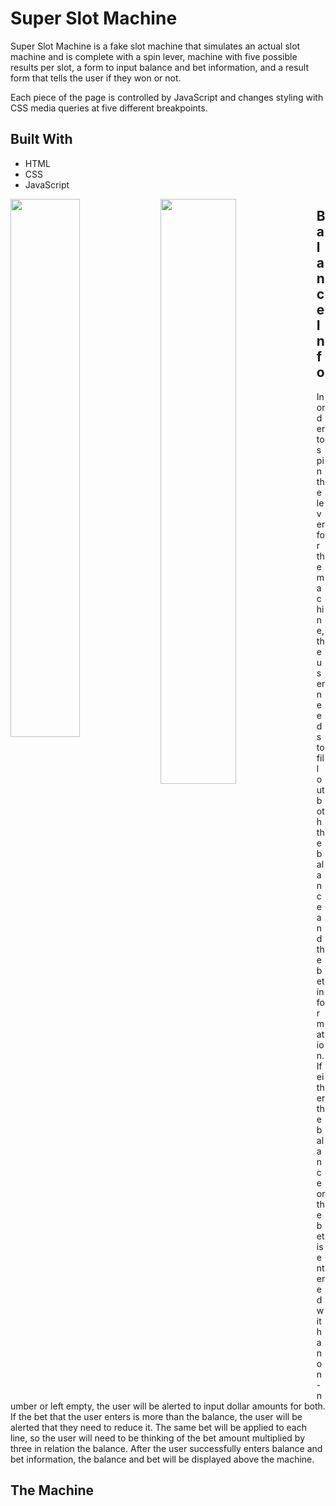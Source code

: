 # Super Slot Machine

Super Slot Machine is a fake slot machine that simulates an actual slot machine and is complete with a spin lever, machine with five possible results per slot, a form to input balance and bet information, and a result form that tells the user if they won or not. 

Each piece of the page is controlled by JavaScript and changes styling with CSS media queries at five different breakpoints. 

## Built With 
* HTML
* CSS 
* JavaScript 

<img align="left" width="47%" src="https://github.com/fletchcoder/Super-Slot-Machine/assets/131314453/80dc9433-0126-4c8e-b175-4ebde2c3f3d6"
/>
<img align="left" width="49%" src="https://github.com/fletchcoder/Super-Slot-Machine/assets/131314453/81085600-0ff3-44e1-ab3d-83c3ae219b8b"
/>

## Balance Info 

In order to spin the lever for the machine, the user needs to fill out both the balance and the bet information. If either the balance or the bet is entered with a non-number or left empty, the user will be alerted to input dollar amounts for both. If the bet that the user enters is more than the balance, the user will be alerted that they need to reduce it. The same bet will be applied to each line, so the user will need to be thinking of the bet amount multiplied by three in relation the balance. After the user successfully enters balance and bet information, the balance and bet will be displayed above the machine.

## The Machine
